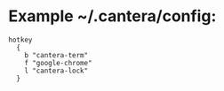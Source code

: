 Example ~/.cantera/config:
==========================

    hotkey
      {
        b "cantera-term"
        f "google-chrome"
        l "cantera-lock"
      }
